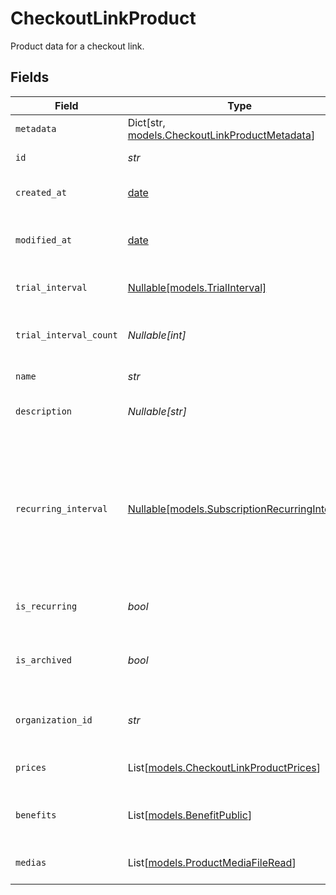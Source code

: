 # CheckoutLinkProduct

Product data for a checkout link.


## Fields

| Field                                                                                                                                                             | Type                                                                                                                                                              | Required                                                                                                                                                          | Description                                                                                                                                                       |
| ----------------------------------------------------------------------------------------------------------------------------------------------------------------- | ----------------------------------------------------------------------------------------------------------------------------------------------------------------- | ----------------------------------------------------------------------------------------------------------------------------------------------------------------- | ----------------------------------------------------------------------------------------------------------------------------------------------------------------- |
| `metadata`                                                                                                                                                        | Dict[str, [models.CheckoutLinkProductMetadata](../models/checkoutlinkproductmetadata.md)]                                                                         | :heavy_check_mark:                                                                                                                                                | N/A                                                                                                                                                               |
| `id`                                                                                                                                                              | *str*                                                                                                                                                             | :heavy_check_mark:                                                                                                                                                | The ID of the object.                                                                                                                                             |
| `created_at`                                                                                                                                                      | [date](https://docs.python.org/3/library/datetime.html#date-objects)                                                                                              | :heavy_check_mark:                                                                                                                                                | Creation timestamp of the object.                                                                                                                                 |
| `modified_at`                                                                                                                                                     | [date](https://docs.python.org/3/library/datetime.html#date-objects)                                                                                              | :heavy_check_mark:                                                                                                                                                | Last modification timestamp of the object.                                                                                                                        |
| `trial_interval`                                                                                                                                                  | [Nullable[models.TrialInterval]](../models/trialinterval.md)                                                                                                      | :heavy_check_mark:                                                                                                                                                | The interval unit for the trial period.                                                                                                                           |
| `trial_interval_count`                                                                                                                                            | *Nullable[int]*                                                                                                                                                   | :heavy_check_mark:                                                                                                                                                | The number of interval units for the trial period.                                                                                                                |
| `name`                                                                                                                                                            | *str*                                                                                                                                                             | :heavy_check_mark:                                                                                                                                                | The name of the product.                                                                                                                                          |
| `description`                                                                                                                                                     | *Nullable[str]*                                                                                                                                                   | :heavy_check_mark:                                                                                                                                                | The description of the product.                                                                                                                                   |
| `recurring_interval`                                                                                                                                              | [Nullable[models.SubscriptionRecurringInterval]](../models/subscriptionrecurringinterval.md)                                                                      | :heavy_check_mark:                                                                                                                                                | The recurring interval of the product. If `None`, the product is a one-time purchase.Note that the `day` and `week` values are for internal Polar staff use only. |
| `is_recurring`                                                                                                                                                    | *bool*                                                                                                                                                            | :heavy_check_mark:                                                                                                                                                | Whether the product is a subscription.                                                                                                                            |
| `is_archived`                                                                                                                                                     | *bool*                                                                                                                                                            | :heavy_check_mark:                                                                                                                                                | Whether the product is archived and no longer available.                                                                                                          |
| `organization_id`                                                                                                                                                 | *str*                                                                                                                                                             | :heavy_check_mark:                                                                                                                                                | The ID of the organization owning the product.                                                                                                                    |
| `prices`                                                                                                                                                          | List[[models.CheckoutLinkProductPrices](../models/checkoutlinkproductprices.md)]                                                                                  | :heavy_check_mark:                                                                                                                                                | List of prices for this product.                                                                                                                                  |
| `benefits`                                                                                                                                                        | List[[models.BenefitPublic](../models/benefitpublic.md)]                                                                                                          | :heavy_check_mark:                                                                                                                                                | List of benefits granted by the product.                                                                                                                          |
| `medias`                                                                                                                                                          | List[[models.ProductMediaFileRead](../models/productmediafileread.md)]                                                                                            | :heavy_check_mark:                                                                                                                                                | List of medias associated to the product.                                                                                                                         |